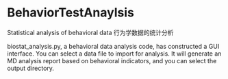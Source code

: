 # BehaviorTestAnaylsis
Statistical analysis of behavioral data
行为学数据的统计分析

biostat_analysis.py, a behavioral data analysis code, has constructed a GUI interface. You can select a data file to import for analysis. It will generate an MD analysis report based on behavioral indicators, and you can select the output directory.
